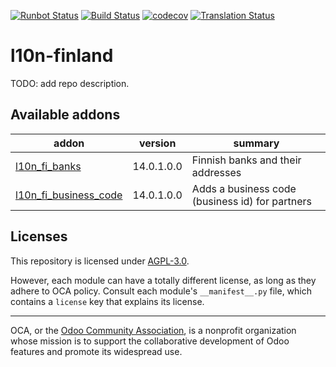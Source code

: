 [![Runbot Status](https://runbot.odoo-community.org/runbot/badge/flat/178/14.0.svg)](https://runbot.odoo-community.org/runbot/repo/github-com-oca-l10n-finland-178)
[![Build Status](https://travis-ci.com/OCA/l10n-finland.svg?branch=14.0)](https://travis-ci.com/OCA/l10n-finland)
[![codecov](https://codecov.io/gh/OCA/l10n-finland/branch/14.0/graph/badge.svg)](https://codecov.io/gh/OCA/l10n-finland)
[![Translation Status](https://translation.odoo-community.org/widgets/l10n-finland-14-0/-/svg-badge.svg)](https://translation.odoo-community.org/engage/l10n-finland-14-0/?utm_source=widget)

<!-- /!\ do not modify above this line -->

# l10n-finland

TODO: add repo description.

<!-- /!\ do not modify below this line -->

<!-- prettier-ignore-start -->

[//]: # (addons)

Available addons
----------------
addon | version | summary
--- | --- | ---
[l10n_fi_banks](l10n_fi_banks/) | 14.0.1.0.0 | Finnish banks and their addresses
[l10n_fi_business_code](l10n_fi_business_code/) | 14.0.1.0.0 | Adds a business code (business id) for partners

[//]: # (end addons)

<!-- prettier-ignore-end -->

## Licenses

This repository is licensed under [AGPL-3.0](LICENSE).

However, each module can have a totally different license, as long as they adhere to OCA
policy. Consult each module's `__manifest__.py` file, which contains a `license` key
that explains its license.

----

OCA, or the [Odoo Community Association](http://odoo-community.org/), is a nonprofit
organization whose mission is to support the collaborative development of Odoo features
and promote its widespread use.
